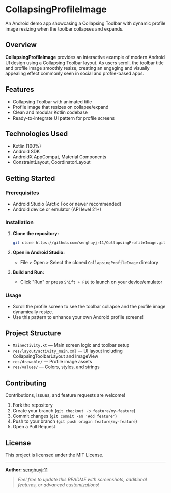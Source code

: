 # CollapsingProfileImage

An Android demo app showcasing a Collapsing Toolbar with dynamic profile image resizing when the toolbar collapses and expands.

## Overview

**CollapsingProfileImage** provides an interactive example of modern Android UI design using a Collapsing Toolbar layout. As users scroll, the toolbar title and profile image smoothly resize, creating an engaging and visually appealing effect commonly seen in social and profile-based apps.

## Features

- Collapsing Toolbar with animated title
- Profile image that resizes on collapse/expand
- Clean and modular Kotlin codebase
- Ready-to-integrate UI pattern for profile screens

## Technologies Used

- Kotlin (100%)
- Android SDK
- AndroidX AppCompat, Material Components
- ConstraintLayout, CoordinatorLayout

## Getting Started

### Prerequisites

- Android Studio (Arctic Fox or newer recommended)
- Android device or emulator (API level 21+)

### Installation

1. **Clone the repository:**
   ```bash
   git clone https://github.com/senghuyjr11/CollapsingProfileImage.git
   ```
2. **Open in Android Studio:**
   - File > Open > Select the cloned `CollapsingProfileImage` directory

3. **Build and Run:**
   - Click "Run" or press `Shift + F10` to launch on your device/emulator

### Usage

- Scroll the profile screen to see the toolbar collapse and the profile image dynamically resize.
- Use this pattern to enhance your own Android profile screens!

## Project Structure

- `MainActivity.kt` — Main screen logic and toolbar setup
- `res/layout/activity_main.xml` — UI layout including CollapsingToolbarLayout and ImageView
- `res/drawable/` — Profile image assets
- `res/values/` — Colors, styles, and strings

## Contributing

Contributions, issues, and feature requests are welcome!

1. Fork the repository
2. Create your branch (`git checkout -b feature/my-feature`)
3. Commit changes (`git commit -am 'Add feature'`)
4. Push to your branch (`git push origin feature/my-feature`)
5. Open a Pull Request

## License

This project is licensed under the MIT License.

---

**Author:** [senghuyjr11](https://github.com/senghuyjr11)

> _Feel free to update this README with screenshots, additional features, or advanced customizations!_
